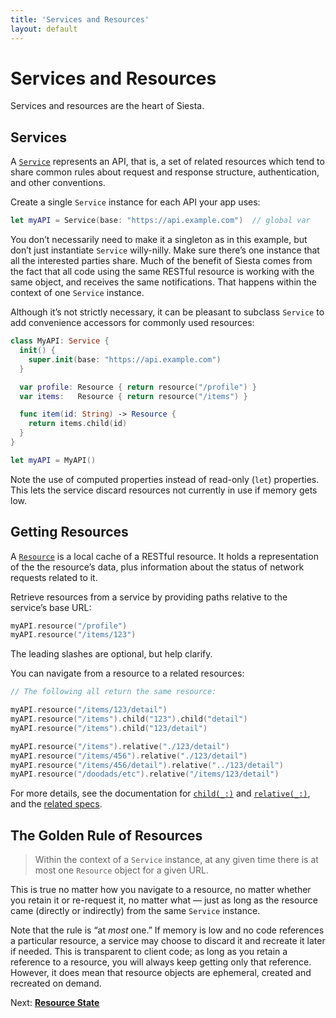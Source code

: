 ```yaml
---
title: 'Services and Resources'
layout: default
---
```


# Services and Resources

Services and resources are the heart of Siesta.

## Services

A [`Service`](http://bustoutsolutions.github.io/siesta/api/Classes/Service.html) represents an API, that is, a set of related resources which tend to share common rules about request and response structure, authentication, and other conventions.

Create a single `Service` instance for each API your app uses:

```swift
let myAPI = Service(base: "https://api.example.com")  // global var
```

You don’t necessarily need to make it a singleton as in this example, but don’t just instantiate `Service` willy-nilly. Make sure there’s one instance that all the interested parties share. Much of the benefit of Siesta comes from the fact that all code using the same RESTful resource is working with the same object, and receives the same notifications. That happens within the context of one `Service` instance.

Although it’s not strictly necessary, it can be pleasant to subclass `Service` to add convenience accessors for commonly used resources:

```swift
class MyAPI: Service {
  init() {
    super.init(base: "https://api.example.com")
  }

  var profile: Resource { return resource("/profile") }
  var items:   Resource { return resource("/items") }

  func item(id: String) -> Resource {
    return items.child(id)
  }
}

let myAPI = MyAPI()
```

Note the use of computed properties instead of read-only (`let`) properties. This lets the service discard resources not currently in use if memory gets low.

## Getting Resources

A [`Resource`](http://bustoutsolutions.github.io/siesta/api/Classes/Resource.html) is a local cache of a RESTful resource. It holds a representation of the the resource’s data, plus information about the status of network requests related to it.

Retrieve resources from a service by providing paths relative to the service’s base URL:

```swift
myAPI.resource("/profile")
myAPI.resource("/items/123")
```

The leading slashes are optional, but help clarify.

You can navigate from a resource to a related resources:

```swift
// The following all return the same resource:

myAPI.resource("/items/123/detail")
myAPI.resource("/items").child("123").child("detail")
myAPI.resource("/items").child("123/detail")

myAPI.resource("/items").relative("./123/detail")
myAPI.resource("/items/456").relative("./123/detail")
myAPI.resource("/items/456/detail").relative("../123/detail")
myAPI.resource("/doodads/etc").relative("/items/123/detail")
```

For more details, see the documentation for [`child(_:)`](http://bustoutsolutions.github.io/siesta/api/Classes/Resource.html#/s:FC6Siesta8Resource5childFS0_FSSS0_) and [`relative(_:)`](http://bustoutsolutions.github.io/siesta/api/Classes/Resource.html#/s:FC6Siesta8Resource8relativeFS0_FSSS0_), and the [related specs](https://bustoutsolutions.github.io/siesta/specs/#ResourcePathsSpec).

## The Golden Rule of Resources

> Within the context of a `Service` instance, at any given time there is at most one `Resource` object for a given URL.

This is true no matter how you navigate to a resource, no matter whether you retain it or re-request it, no matter what — just as long as the resource came (directly or indirectly) from the same `Service` instance.

Note that the rule is “at _most_ one.” If memory is low and no code references a particular resource, a service may choose to discard it and recreate it later if needed. This is transparent to client code; as long as you retain a reference to a resource, you will always keep getting only that reference. However, it does mean that resource objects are ephemeral, created and recreated on demand.

<p class='guide-next'>Next: <strong><a href='../state'>Resource State</a></p>
